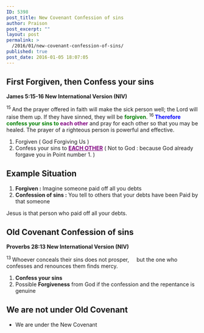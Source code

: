 ```yaml
---
ID: 5398
post_title: New Covenant Confession of sins
author: Praison
post_excerpt: ""
layout: post
permalink: >
  /2016/01/new-covenant-confession-of-sins/
published: true
post_date: 2016-01-05 18:07:05
---
```

<h2><strong>First Forgiven, then Confess your sins</strong></h2>
<strong><span class="passage-display-bcv">James 5:15-16
</span><span class="passage-display-version">New International Version (NIV)</span></strong>

<span id="en-NIV-30370" class="text Jas-5-15"><sup class="versenum">15 </sup>And the prayer offered in faith will make the sick person well; the Lord will raise them up. If they have sinned, they will be <span style="color: #008000;"><strong>forgiven</strong></span>.</span> <span id="en-NIV-30371" class="text Jas-5-16"><sup class="versenum">16 </sup><span style="color: #0000ff;"><strong>Therefore</strong> </span><span style="color: #008000;"><strong>confess your sins to <span style="color: #800080;">each other</span></strong></span> and pray for each other so that you may be healed. The prayer of a righteous person is powerful and effective.</span>
<ol>
	<li>Forgiven ( God Forgiving Us )</li>
	<li>Confess your sins to <span style="text-decoration: underline; color: #800080;"><strong>EACH OTHER</strong></span> ( Not to God : because God already forgave you in Point number 1. )</li>
</ol>
<h2><strong>Example Situation</strong></h2>
<ol>
	<li><strong>Forgiven :</strong> Imagine someone paid off all you debts</li>
	<li><strong>Confession of sins :</strong> You tell to others that your debts have been Paid by that someone</li>
</ol>
Jesus is that person who paid off all your debts.
<h2><strong>Old Covenant Confession of sins</strong></h2>
<strong><span class="passage-display-bcv">Proverbs 28:13
</span><span class="passage-display-version">New International Version (NIV)</span></strong>
<div class="poetry top-05">
<p class="line"><span id="en-NIV-17210" class="text Prov-28-13"><sup class="versenum">13 </sup>Whoever conceals their sins does not prosper,</span>
<span class="indent-1"><span class="indent-1-breaks">    </span><span class="text Prov-28-13">but the one who confesses and renounces them finds mercy.</span></span></p>

</div>
<ol>
	<li class="line"><strong>Confess your sins</strong></li>
	<li class="line">Possible <strong>Forgiveness</strong> from God if the confession and the repentance is genuine</li>
</ol>
<h2><strong>We are not under Old Covenant</strong></h2>
<ul>
	<li>We are under the New Covenant</li>
</ul>